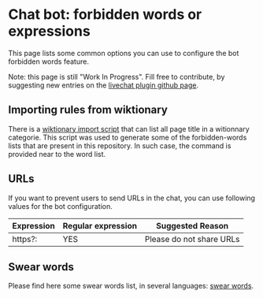 # Chat bot: forbidden words or expressions

This page lists some common options you can use to configure the bot forbidden words feature.

Note: this page is still "Work In Progress". Fill free to contribute, by suggesting new entries on the
[livechat plugin github page](https://github.com/JohnXLivingston/peertube-plugin-livechat).

## Importing rules from wiktionary

There is a [wiktionary import script](./import-wikimedia.md) that can list all page title in a witionnary categorie.
This script was used to generate some of the forbidden-words lists that are present in this repository.
In such case, the command is provided near to the word list.

## URLs

If you want to prevent users to send URLs in the chat, you can use following values for the bot configuration.

| Expression | Regular expression | Suggested Reason |
|--|--|--|
| https?: | YES | Please do not share URLs |

## Swear words

Please find here some swear words list, in several languages: [swear words](./swear_words/).
